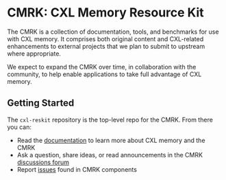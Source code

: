 # CMRK: CXL Memory Resource Kit

The CMRK is a collection of documentation, tools, and benchmarks for use with CXL memory.
It comprises both original content and CXL-related enhancements to external projects
that we plan to submit to upstream where appropriate.

We expect to expand the CMRK over time, in collaboration with the community, to help enable
applications to take full advantage of CXL memory.

## Getting Started

The `cxl-reskit` repository is the top-level repo for the CMRK.  From there you can:

* Read the [documentation](https://github.com/cxl-reskit/cxl-reskit) to learn more about
CXL memory and the CMRK
* Ask a question, share ideas, or read announcements in the CMRK [discussions forum](https://github.com/cxl-reskit/cxl-reskit/discussions)
* Report [issues](https://github.com/cxl-reskit/cxl-reskit/issues) found in CMRK components
